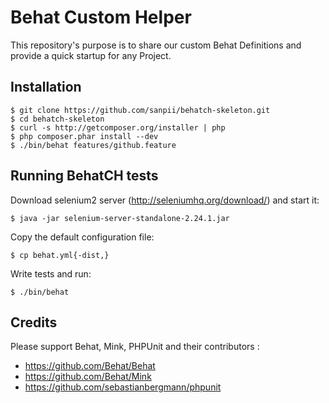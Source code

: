 # Behat Custom Helper

This repository's purpose is to share our custom Behat Definitions and provide a
quick startup for any Project.

## Installation

    $ git clone https://github.com/sanpii/behatch-skeleton.git
    $ cd behatch-skeleton
    $ curl -s http://getcomposer.org/installer | php
    $ php composer.phar install --dev
    $ ./bin/behat features/github.feature

## Running BehatCH tests

Download selenium2 server (<http://seleniumhq.org/download/>) and start it:

    $ java -jar selenium-server-standalone-2.24.1.jar

Copy the default configuration file:

    $ cp behat.yml{-dist,}

Write tests and run:

    $ ./bin/behat

## Credits

Please support Behat, Mink, PHPUnit and their contributors :

* https://github.com/Behat/Behat
* https://github.com/Behat/Mink
* https://github.com/sebastianbergmann/phpunit
